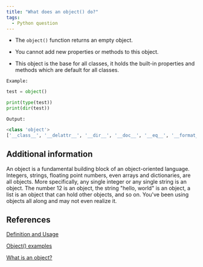 ```yaml
---
title: "What does an object() do?"
tags:
  - Python question
---
```


* The `object()` function returns an empty object.

* You cannot add new properties or methods to this object.

* This object is the base for all classes, it holds the built-in properties and methods which are default for all classes.
  
`Example:`

```python
test = object()

print(type(test))
print(dir(test))
```

`Output:`

```python
<class 'object'>
['__class__', '__delattr__', '__dir__', '__doc__', '__eq__', '__format__', '__ge__', '__getattribute__', '__gt__', '__hash__', '__init__', '__init_subclass__', '__le__', '__lt__', '__ne__', '__new__', '__reduce__', '__reduce_ex__', '__repr__', '__setattr__', '__sizeof__', '__str__', '__subclasshook__']
```

## Additional information

An object is a fundamental building block of an object-oriented language. Integers, strings, floating point numbers, even arrays and dictionaries, are all objects. More specifically, any single integer or any single string is an object. The number 12 is an object, the string "hello, world" is an object, a list is an object that can hold other objects, and so on. You've been using objects all along and may not even realize it.

## References

[Definition and Usage](https://www.w3schools.com/python/ref_func_object.asp)

[Object() examples](https://www.programiz.com/python-programming/methods/built-in/object)

[What is an object?](https://stackoverflow.com/questions/56310092/what-is-an-object-in-python)
